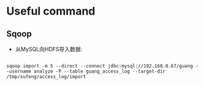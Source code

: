 Useful command
==================

Sqoop
-----------------
* 从MySQL向HDFS导入数据: 
<pre><code>
sqoop import -m 5 --direct --connect jdbc:mysql://192.168.0.67/guang --username analyze -P --table guang_access_log --target-dir /tmp/xufeng/access_log/import</code></pre>

